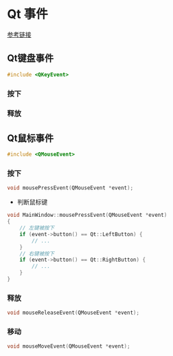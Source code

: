 <!--
 * @Description: 
 * @Version: 1.0
 * @Author: dmjcb
 * @Email: dmjcb@163.com
 * @Date: 2023-02-27 00:30:30
 * @LastEditors: dmjcb
 * @LastEditTime: 2023-04-17 09:10:59
-->

# Qt 事件

[参考链接](https://www.cnblogs.com/linuxAndMcu/)

## Qt键盘事件

```c
#include <QKeyEvent>
```

### 按下

### 释放

## Qt鼠标事件

```c
#include <QMouseEvent>
```

### 按下

```c
void mousePressEvent(QMouseEvent *event);
```

- 判断鼠标键

```c
void MainWindow::mousePressEvent(QMouseEvent *event)
{   
    // 左键被按下
    if (event->button() == Qt::LeftButton) {
        // ...
    }
    // 右键被按下
    if (event->button() == Qt::RightButton) {
        // ...
    }
}

```

### 释放

```c
void mouseReleaseEvent(QMouseEvent *event);
```

### 移动

```c
void mouseMoveEvent(QMouseEvent *event);
```
